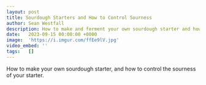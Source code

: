 ```yaml
---
layout: post
title: Sourdough Starters and How to Control Sourness
author: Sean Westfall
description: How to make and ferment your own sourdough starter and how to control sourness
date:   2023-09-15 00:00:00 +0000
image:  'https://i.imgur.com/ffEe9lV.jpg'
video_embed: ''
tags:   []
---
```


How to make your own sourdough starter, and how to control the sourness of your starter.


